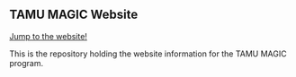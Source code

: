 ## TAMU MAGIC Website

[Jump to the website!](tamu-magic.github.io)

This is the repository holding the website information for the TAMU MAGIC program.
